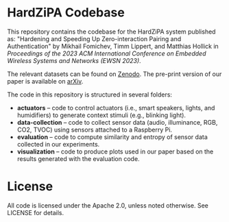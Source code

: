 # HardZiPA Codebase
This repository contains the codebase for the HardZiPA system published as: "Hardening and Speeding Up Zero-interaction Pairing and Authentication" by Mikhail Fomichev, Timm Lippert, and Matthias Hollick in *Proceedings of the 2023 ACM International Conference on Embedded Wireless Systems and Networks (EWSN 2023)*.

The relevant datasets can be found on [Zenodo](https://zenodo.org/record/8263497). The pre-print version of our paper is available on [arXiv](https://arxiv.org/abs/2306.04458).

The code in this repository is structured in several folders:

- **actuators** – code to control actuators (i.e., smart speakers, lights, and humidifiers) to generate context stimuli (e.g., blinking light). 
- **data-collection** – code to collect sensor data (audio, illuminance, RGB, CO2, TVOC) using sensors attached to a Raspberry Pi. 
- **evaluation** – code to compute similarity and entropy of sensor data collected in our experiments.
- **visualization** – code to produce plots used in our paper based on the results generated with the evaluation code. 

# License
All code is licensed under the Apache 2.0, unless noted otherwise. See LICENSE for details.
